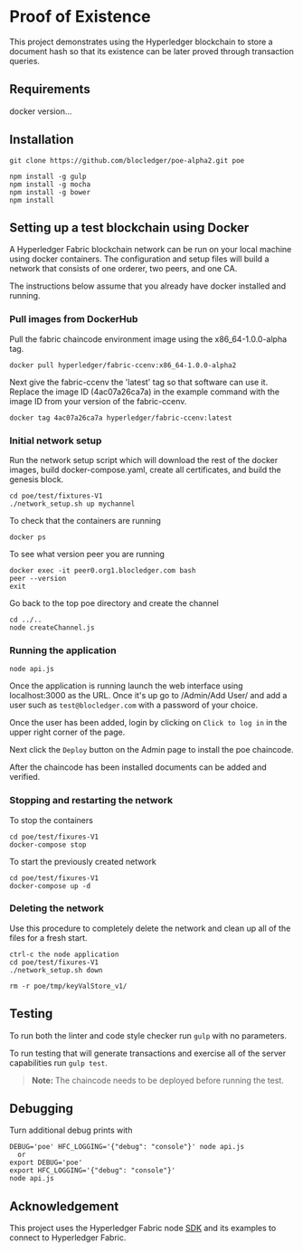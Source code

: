 # Proof of Existence

This project demonstrates using the Hyperledger blockchain to store a document
hash so that its existence can be later proved through transaction queries.

## Requirements

docker version...


## Installation

`git clone https://github.com/blocledger/poe-alpha2.git poe`

```
npm install -g gulp
npm install -g mocha
npm install -g bower
npm install
```


## Setting up a test blockchain using Docker

A Hyperledger Fabric blockchain network can be run on your local machine
using docker containers.  The configuration and setup files will build a network
that consists of one orderer, two peers, and one CA.

The instructions below assume that you already have docker installed and running.


### Pull images from DockerHub

Pull the fabric chaincode environment image using the x86_64-1.0.0-alpha tag.
```
docker pull hyperledger/fabric-ccenv:x86_64-1.0.0-alpha2
```
Next give the fabric-ccenv the 'latest' tag so that software can use it.
Replace the image ID (4ac07a26ca7a) in the example command with the image ID
from your version of the fabric-ccenv.
```
docker tag 4ac07a26ca7a hyperledger/fabric-ccenv:latest
```

### Initial network setup

Run the network setup script which will download the rest of the docker images,
build docker-compose.yaml, create all certificates, and build the genesis block.
```
cd poe/test/fixtures-V1
./network_setup.sh up mychannel
```
To check that the containers are running
```
docker ps
```
To see what version peer you are running
```
docker exec -it peer0.org1.blocledger.com bash
peer --version
exit
```

Go back to the top poe directory and create the channel
```
cd ../..
node createChannel.js
 ```
### Running the application

```
node api.js
```
Once the application is running launch the web interface
using localhost:3000 as the URL.  Once it's up go to
/Admin/Add User/ and add a user such as `test@blocledger.com` with a password
of your choice.

Once the user has been added, login by clicking on `Click to log in` in the
upper right corner of the page.

Next click the `Deploy` button on the Admin page to install the poe chaincode.

After the chaincode has been installed documents can be added and verified.

### Stopping and restarting the network
To stop the containers
```
cd poe/test/fixures-V1
docker-compose stop
```
To start the previously created network
```
cd poe/test/fixures-V1
docker-compose up -d
```

### Deleting the network
Use this procedure to completely delete the network and clean up all of the files
for a fresh start.
```
ctrl-c the node application
cd poe/test/fixures-V1
./network_setup.sh down

rm -r poe/tmp/keyValStore_v1/
```

## Testing
To run both the linter and code style checker run `gulp` with no parameters.

To run testing that will generate transactions and exercise all of the server
capabilities run `gulp test`.
> **Note:**  The chaincode needs to be deployed before running the test.

## Debugging
Turn additional debug prints with
```
DEBUG='poe' HFC_LOGGING='{"debug": "console"}' node api.js
  or
export DEBUG='poe'
export HFC_LOGGING='{"debug": "console"}'
node api.js
```
## Acknowledgement
This project uses the Hyperledger Fabric node
[SDK](https://github.com/hyperledger/fabric-sdk-node) and its examples to connect to
Hyperledger Fabric.
